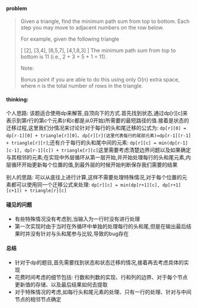 #### problem

> Given a triangle, find the minimum path sum from top to bottom. Each step you may move to adjacent numbers on the row below.
> 
> For example, given the following triangle
> 
> [
>      [2],
>     [3,4],
>    [6,5,7],
>   [4,1,8,3]
> ]
> The minimum path sum from top to bottom is 11 (i.e., 2 + 3 + 5 + 1 = 11).
> 
> Note:
> 
> Bonus point if you are able to do this using only O(n) extra space, where n is the total number of rows in the triangle.

#### thinking:

个人思路: 该题适合使用dp来解答,自顶向下的方式.首先找到状态,通过dp[r][c]来表示到第r行的第c个元素(r和c都是从0开始)所需要的最短路径的值.接着是状态的迁移过程,这里我们分情况来讨论针对于每行的头和尾迁移的公式为: `dp[r][0] = dp[r-1][0] + triangle[r][0]`、`dp[r][r](这里代表每行的尾部元素)=dp[r-1][r-1] + triangle[r][r]`;还有介于每行的头和尾中间的元素: `dp[r][c] = min(dp[r-1][c-1], dp[r-1][c]) + triangle[r][c]`这里需要考虑清楚边界问题以及如果确定与其相邻的元素;在实现中外层循环从第一层开始,并开始处理每行的头和尾元素,内层循环开始更新每个位置的值,到最外层的时候开始判断保存我们需要的结果

别人的思路: 可以从底往上进行计算,这样不需要处理特殊情况,对于每个位置的元素都可以使用同一个迁移公式来处理: `dp[r][c] = min(dp[r+1][c], dp[r+1][c+1]) + triangle[r][c]`

#### 碰见的问题

- 有些特殊情况没有考虑到,当输入为一行时没有进行处理
- 第一次实现时由于当时在外循环中单独的处理每行的头和尾,但是在输出最后结果时并没有针对与头和尾参与比较,导致的bug存在

#### 总结

- 针对于dp的题目,首先需要找到状态和状态迁移的情况,接着再去考虑具体的实现
- 花费时间考虑的细节包括: 行数和列数的实现、行和列的边界、对于每个节点更新值的存储、以及最后结果如何去提取
- 对于特殊情况的考虑,如每行头和尾元素的处理、只有一行的处理、针对与中间节点的相邻节点确定
